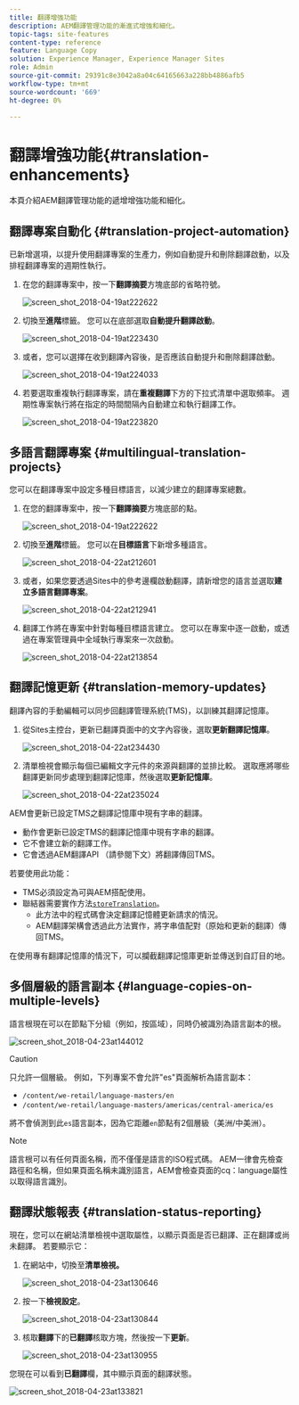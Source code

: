 ```yaml
---
title: 翻譯增強功能
description: AEM翻譯管理功能的漸進式增強和細化。
topic-tags: site-features
content-type: reference
feature: Language Copy
solution: Experience Manager, Experience Manager Sites
role: Admin
source-git-commit: 29391c8e3042a8a04c64165663a228bb4886afb5
workflow-type: tm+mt
source-wordcount: '669'
ht-degree: 0%

---
```


# 翻譯增強功能{#translation-enhancements}

本頁介紹AEM翻譯管理功能的遞增增強功能和細化。

## 翻譯專案自動化 {#translation-project-automation}

已新增選項，以提升使用翻譯專案的生產力，例如自動提升和刪除翻譯啟動，以及排程翻譯專案的週期性執行。

1. 在您的翻譯專案中，按一下&#x200B;**翻譯摘要**&#x200B;方塊底部的省略符號。

   ![screen_shot_2018-04-19at222622](assets/screen_shot_2018-04-19at222622.jpg)

1. 切換至&#x200B;**進階**&#x200B;標籤。 您可以在底部選取&#x200B;**自動提升翻譯啟動**。

   ![screen_shot_2018-04-19at223430](assets/screen_shot_2018-04-19at223430.jpg)

1. 或者，您可以選擇在收到翻譯內容後，是否應該自動提升和刪除翻譯啟動。

   ![screen_shot_2018-04-19at224033](assets/screen_shot_2018-04-19at224033.jpg)

1. 若要選取重複執行翻譯專案，請在&#x200B;**重複翻譯**&#x200B;下方的下拉式清單中選取頻率。 週期性專案執行將在指定的時間間隔內自動建立和執行翻譯工作。

   ![screen_shot_2018-04-19at223820](assets/screen_shot_2018-04-19at223820.jpg)

## 多語言翻譯專案 {#multilingual-translation-projects}

您可以在翻譯專案中設定多種目標語言，以減少建立的翻譯專案總數。

1. 在您的翻譯專案中，按一下&#x200B;**翻譯摘要**&#x200B;方塊底部的點。

   ![screen_shot_2018-04-19at222622](assets/screen_shot_2018-04-19at222622.jpg)

1. 切換至&#x200B;**進階**&#x200B;標籤。 您可以在&#x200B;**目標語言**&#x200B;下新增多種語言。

   ![screen_shot_2018-04-22at212601](assets/screen_shot_2018-04-22at212601.jpg)

1. 或者，如果您要透過Sites中的參考邊欄啟動翻譯，請新增您的語言並選取&#x200B;**建立多語言翻譯專案**。

   ![screen_shot_2018-04-22at212941](assets/screen_shot_2018-04-22at212941.jpg)

1. 翻譯工作將在專案中針對每種目標語言建立。 您可以在專案中逐一啟動，或透過在專案管理員中全域執行專案來一次啟動。

   ![screen_shot_2018-04-22at213854](assets/screen_shot_2018-04-22at213854.jpg)

## 翻譯記憶更新 {#translation-memory-updates}

翻譯內容的手動編輯可以同步回翻譯管理系統(TMS)，以訓練其翻譯記憶庫。

1. 從Sites主控台，更新已翻譯頁面中的文字內容後，選取&#x200B;**更新翻譯記憶庫**。

   ![screen_shot_2018-04-22at234430](assets/screen_shot_2018-04-22at234430.jpg)

1. 清單檢視會顯示每個已編輯文字元件的來源與翻譯的並排比較。 選取應將哪些翻譯更新同步處理到翻譯記憶庫，然後選取&#x200B;**更新記憶庫**。

   ![screen_shot_2018-04-22at235024](assets/screen_shot_2018-04-22at235024.jpg)

AEM會更新已設定TMS之翻譯記憶庫中現有字串的翻譯。

* 動作會更新已設定TMS的翻譯記憶庫中現有字串的翻譯。
* 它不會建立新的翻譯工作。
* 它會透過AEM翻譯API （請參閱下文）將翻譯傳回TMS。

若要使用此功能：

* TMS必須設定為可與AEM搭配使用。
* 聯結器需要實作方法[`storeTranslation`](https://developer.adobe.com/experience-manager/reference-materials/cloud-service/javadoc/com/adobe/granite/translation/api/TranslationService.html)。
   * 此方法中的程式碼會決定翻譯記憶體更新請求的情況。
   * AEM翻譯架構會透過此方法實作，將字串值配對（原始和更新的翻譯）傳回TMS。

在使用專有翻譯記憶庫的情況下，可以攔截翻譯記憶庫更新並傳送到自訂目的地。

## 多個層級的語言副本 {#language-copies-on-multiple-levels}

語言根現在可以在節點下分組（例如，按區域），同時仍被識別為語言副本的根。

![screen_shot_2018-04-23at144012](assets/screen_shot_2018-04-23at144012.jpg)

>[!CAUTION]
>
>只允許一個層級。 例如，下列專案不會允許&quot;es&quot;頁面解析為語言副本：
>
>* `/content/we-retail/language-masters/en`
>* `/content/we-retail/language-masters/americas/central-america/es`
>
>將不會偵測到此`es`語言副本，因為它距離`en`節點有2個層級（美洲/中美洲）。

>[!NOTE]
>
>語言根可以有任何頁面名稱，而不僅僅是語言的ISO程式碼。 AEM一律會先檢查路徑和名稱，但如果頁面名稱未識別語言，AEM會檢查頁面的cq：language屬性以取得語言識別。

## 翻譯狀態報表 {#translation-status-reporting}

現在，您可以在網站清單檢視中選取屬性，以顯示頁面是否已翻譯、正在翻譯或尚未翻譯。 若要顯示它：

1. 在網站中，切換至&#x200B;**清單檢視。**

   ![screen_shot_2018-04-23at130646](assets/screen_shot_2018-04-23at130646.jpg)

1. 按一下&#x200B;**檢視設定**。

   ![screen_shot_2018-04-23at130844](assets/screen_shot_2018-04-23at130844.jpg)

1. 核取&#x200B;**翻譯**&#x200B;下的&#x200B;**已翻譯**&#x200B;核取方塊，然後按一下&#x200B;**更新**。

   ![screen_shot_2018-04-23at130955](assets/screen_shot_2018-04-23at130955.jpg)

您現在可以看到&#x200B;**已翻譯**&#x200B;欄，其中顯示頁面的翻譯狀態。

![screen_shot_2018-04-23at133821](assets/screen_shot_2018-04-23at133821.jpg)
